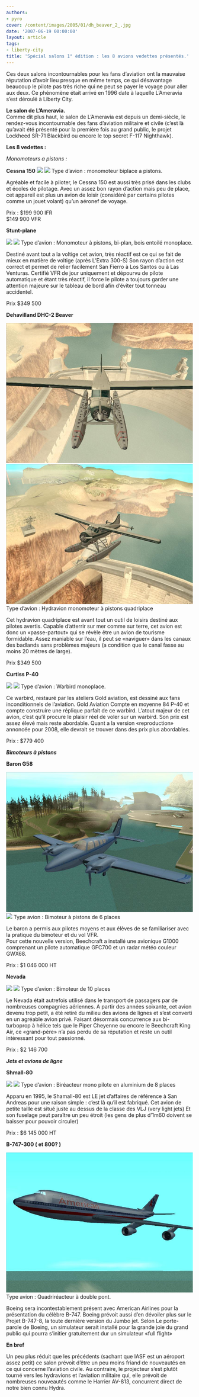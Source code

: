 ```yaml
---
authors:
- pyro
cover: /content/images/2005/01/dh_beaver_2_.jpg
date: '2007-06-19 00:00:00'
layout: article
tags:
- liberty-city
title: 'Spécial salons 1° édition : les 8 avions vedettes présentés.'
---
```



Ces deux salons incontournables pour les fans d’aviation ont la mauvaise réputation d’avoir lieu presque en même temps, ce qui désavantage beaucoup le pilote pas très riche qui ne peut se payer le voyage pour aller aux deux. Ce phénomène était arrivé en 1996 date à laquelle L’Ameravia s’est déroulé à Liberty City.

**Le salon de L’Ameravia.**  
Comme dit plus haut, le salon de L’Ameravia est depuis un demi-siècle, le rendez-vous incontournable des fans d’aviation militaire et civile (c’est là qu’avait été présenté pour la première fois au grand public, le projet Lockheed SR-71 Blackbird ou encore le top secret F-117 Nighthawk).

**Les 8 vedettes :**

_Monomoteurs a pistons :_

**Cessna 150**
![](/content/images/2005/01/1-c_150.jpg)
![](/content/images/2005/01/2_c150_2.jpg) 
Type d’avion : monomoteur biplace a pistons.

Agréable et facile à piloter, le Cessna 150 est aussi très prisé dans les clubs et écoles de pilotage. Avec un assez bon rayon d’action mais peu de place, cet appareil est plus un avion de loisir (considéré par certains pilotes comme un jouet volant) qu’un aéronef de voyage.

Prix : $199 900 IFR  
$149 900 VFR

**Stunt-plane**

![](/content/images/2005/01/8_sunt1.jpg)
![](/content/images/2005/01/9_sunt_2.jpg) 
Type d’avion : Monomoteur à pistons, bi-plan, bois entoilé monoplace.

Destiné avant tout a la voltige cet avion, très réactif est ce qui se fait de mieux en matière de voltige (après L’Extra 300-S) Son rayon d’action est correct et permet de relier facilement San Fierro à Los Santos ou à Las Venturas. Certifié VFR de jour uniquement et dépourvu de pilote automatique et étant très réactif, il force le pilote a toujours garder une attention majeure sur le tableau de bord afin d’éviter tout tonneau accidentel.

Prix $349 500

**Dehavilland DHC-2 Beaver**

![](/content/images/2005/01/dh_beaver.jpg)
![](/content/images/2005/01/dh_beaver_2_.jpg) 
Type d’avion : Hydravion monomoteur à pistons quadriplace

Cet hydravion quadriplace est avant tout un outil de loisirs destiné aux pilotes avertis. Capable d’atterrir sur mer comme sur terre, cet avion est donc un «passe-partout» qui se révèle être un avion de tourisme formidable. Assez maniable sur l’eau, il peut se «naviguer» dans les canaux des badlands sans problèmes majeurs (a condition que le canal fasse au moins 20 mètres de large).

Prix $349 500

**Curtiss P-40**

![](/content/images/2005/01/3_p140_1.jpg)
![](/content/images/2005/01/4_p40_2.jpg) 
Type d’avion : Warbird monoplace.

Ce warbird, restauré par les ateliers Gold aviation, est dessiné aux fans inconditionnels de l’aviation. Gold Aviation Compte en moyenne 84 P-40 et compte construire une réplique parfait de ce warbird. L’atout majeur de cet avion, c’est qu’il procure le plaisir réel de voler sur un warbird. Son prix est assez élevé mais reste abordable. Quant a la version «reproduction» annoncée pour 2008, elle devrait se trouver dans des prix plus abordables.

Prix : $779 400

**_Bimoteurs à pistons_**

**Baron G58**

![](/content/images/2005/01/beech_Baron.jpg)
![](/content/images/2005/01/Baron_g58_.jpg) 
Type avion : Bimoteur à pistons de 6 places

Le baron a permis aux pilotes moyens et aux élèves de se familiariser avec la pratique du bimoteur et du vol VFR.  
Pour cette nouvelle version, Beechcraft a installé une avionique G1000 comprenant un pilote automatique GFC700 et un radar météo couleur GWX68.

Prix : $1 046 000 HT

**Nevada**

![](/content/images/2005/01/5_nevada1.jpg)
![](/content/images/2005/01/6_nevada2.jpg) 
Type d’avion : Bimoteur de 10 places

Le Nevada était autrefois utilisé dans le transport de passagers par de nombreuses compagnies aériennes. A partir des années soixante, cet avion devenu trop petit, a été retiré du milieu des avions de lignes et s’est converti en un agréable avion privé. Faisant désormais concurrence aux bi-turboprop à hélice tels que le Piper Cheyenne ou encore le Beechcraft King Air, ce «grand-père» n’a pas perdu de sa réputation et reste un outil intéressant pour tout passionné.

Prix : $2 146 700

**_Jets et avions de ligne_**

**Shmall-80**

![](/content/images/2005/01/7_shmall1.jpg)
![](/content/images/2005/01/8_shmall_2.jpg) 
Type d’avion : Biréacteur mono pilote en aluminium de 8 places

Apparu en 1995, le Shamall-80 est LE jet d’affaires de référence à San Andreas pour une raison simple : c’est là qu’il est fabriqué. Cet avion de petite taille est situé juste au dessus de la classe des VLJ (very light jets) Et son fuselage peut paraître un peu étroit (les gens de plus d’1m60 doivent se baisser pour pouvoir circuler)

Prix : $6 145 000 HT

**B-747-300 ( et 800? )**

![](/content/images/2005/01/AA747-300.jpg) 
Type avion : Quadriréacteur à double pont.

Boeing sera incontestablement présent avec American Airlines pour la présentation du célèbre B-747. Boeing prévoit aussi d’en dévoiler plus sur le Projet B-747-8, la toute dernière version du Jumbo jet. Selon Le porte-parole de Boeing, un simulateur serait installé pour la grande joie du grand public qui pourra s’initier gratuitement dur un simulateur «full flight»

**En bref**

Un peu plus réduit que les précédents (sachant que IASF est un aéroport assez petit) ce salon prévoit d’être un peu moins friand de nouveautés en ce qui concerne l’aviation civile. Au contraire, le projecteur s’est plutôt tourné vers les hydravions et l’aviation militaire qui, elle prévoit de nombreuses nouveautés comme le Harrier AV-813, concurrent direct de notre bien connu Hydra.
